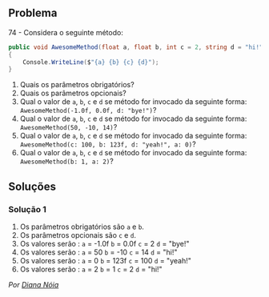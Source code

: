 ## Problema 

74 - Considera o seguinte método:

```cs
public void AwesomeMethod(float a, float b, int c = 2, string d = "hi!")
{
    Console.WriteLine($"{a} {b} {c} {d}");
}
```

1. Quais os parâmetros obrigatórios?
2. Quais os parâmetros opcionais?
3. Qual o valor de `a`, `b`, `c` e `d` se método for invocado da seguinte
forma: `AwesomeMethod(-1.0f, 0.0f, d: "bye!")`?
4. Qual o valor de `a`, `b`, `c` e `d` se método for invocado da seguinte
forma: `AwesomeMethod(50, -10, 14)`?
5. Qual o valor de `a`, `b`, `c` e `d` se método for invocado da seguinte
forma: `AwesomeMethod(c: 100, b: 123f, d: "yeah!", a: 0)`?
6. Qual o valor de `a`, `b`, `c` e `d` se método for invocado da seguinte
forma: `AwesomeMethod(b: 1, a: 2)`?

## Soluções

### Solução 1

1. Os parâmetros obrigatórios são `a` e `b`.
2. Os parâmetros opcionais são `c` e `d`.
3. Os valores serão : `a` = -1.0f `b` = 0.0f `c` = 2 `d` = "bye!"
4. Os valores serão : `a` = 50 `b` = -10 `c` = 14 `d` = "hi!"
5. Os valores serão : `a` = 0 `b` = 123f `c` = 100 `d` = "yeah!"
6. Os valores serão : `a` = 2 `b` = 1 `c` = 2 `d` = "hi!"

*Por [Diana Nóia](https://github.com/DianaNoia)*
